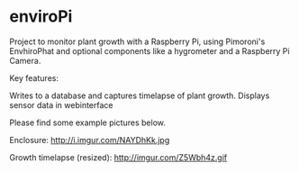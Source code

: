 # enviroPi

Project to monitor plant growth with a Raspberry Pi, using Pimoroni's EnvhiroPhat and optional components like a hygrometer and a Raspberry Pi Camera. 

Key features:

Writes to a database and captures timelapse of plant growth. 
Displays sensor data in webinterface

Please find some example pictures below.

Enclosure: 
http://i.imgur.com/NAYDhKk.jpg

Growth timelapse (resized):
http://imgur.com/Z5Wbh4z.gif
